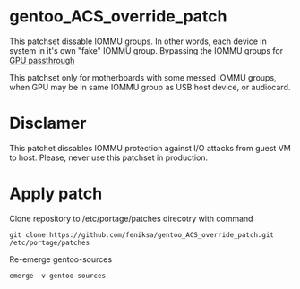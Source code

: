 # gentoo_ACS_override_patch

This patchset dissable IOMMU groups. In other words, each device in system in it's own "fake" IOMMU group.
Bypassing the IOMMU groups for [GPU passthrough](https://wiki.gentoo.org/wiki/GPU_passthrough_with_libvirt_qemu_kvm#IOMMU_groups)

This patchset only for motherboards with some messed IOMMU groups, when GPU may be in same IOMMU group as USB host device, or audiocard.

# Disclamer

This patchet dissables IOMMU protection against I/O attacks from guest VM to host.
Please, never use this patchset in production.

# Apply patch

Clone repository to /etc/portage/patches direcotry with command

```
git clone https://github.com/feniksa/gentoo_ACS_override_patch.git /etc/portage/patches
```
Re-emerge gentoo-sources

`emerge -v gentoo-sources`




